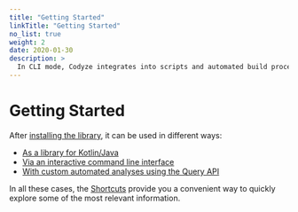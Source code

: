 ```yaml
---
title: "Getting Started"
linkTitle: "Getting Started"
no_list: true
weight: 2
date: 2020-01-30
description: >
  In CLI mode, Codyze integrates into scripts and automated build processes.
---
```



# Getting Started

After [installing the library](./installation), it can be used in different ways:

* [As a library for Kotlin/Java](./library)
* [Via an interactive command line interface](./cli)
* [With custom automated analyses using the Query API](./query)

In all these cases, the [Shortcuts](./shortcuts) provide you a convenient way to
quickly explore some of the most relevant information.
